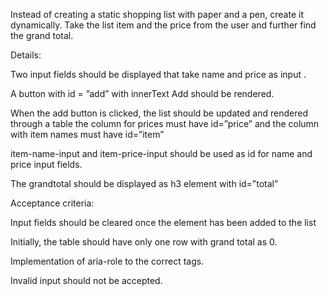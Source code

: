 Instead of creating a static shopping list with paper and a pen, create it dynamically. Take the list item and the price from the user and further find the grand total.

Details:

Two input fields should be displayed that take name and price as input .

A button with id = ”add” with innerText Add should be rendered.

When the add button is clicked, the list should be updated and rendered through a table the column for prices must have id=”price” and the column with item names must have id=”item”

item-name-input and item-price-input should be used as id for name and price input fields.

The grandtotal should be displayed as h3 element with id=”total”

Acceptance criteria:

Input fields should be cleared once the element has been added to the list

Initially, the table should have only one row with grand total as 0.

Implementation of aria-role to the correct tags.

Invalid input should not be accepted.
